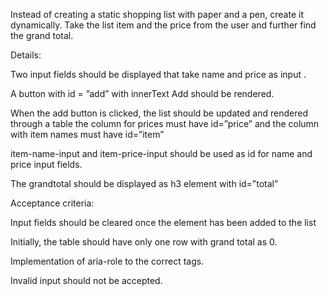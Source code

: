 Instead of creating a static shopping list with paper and a pen, create it dynamically. Take the list item and the price from the user and further find the grand total.

Details:

Two input fields should be displayed that take name and price as input .

A button with id = ”add” with innerText Add should be rendered.

When the add button is clicked, the list should be updated and rendered through a table the column for prices must have id=”price” and the column with item names must have id=”item”

item-name-input and item-price-input should be used as id for name and price input fields.

The grandtotal should be displayed as h3 element with id=”total”

Acceptance criteria:

Input fields should be cleared once the element has been added to the list

Initially, the table should have only one row with grand total as 0.

Implementation of aria-role to the correct tags.

Invalid input should not be accepted.
